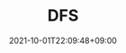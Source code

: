 ---
title: "DFS"
date: 2021-10-01T22:09:48+09:00
draft: true
tags: ["알고리즘"]
series: [""]
description: 그래프 탐색
---